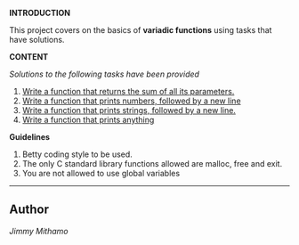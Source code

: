 **INTRODUCTION**

This project covers on the basics of **variadic functions** using tasks that have solutions.

**CONTENT**

*Solutions to the following tasks have been provided*

1. [Write a function that returns the sum of all its parameters.](0-sum_them_all.c)
2. [Write a function that prints numbers, followed by a new line](1-print_numbers.c)
3. [Write a function that prints strings, followed by a new line.](2-print_strings.c)
4. [Write a function that prints anything](3-print_all.c)


**Guidelines**
1. Betty coding style to be used.
2. The only C standard library functions allowed are malloc, free and exit.
3. You are not allowed to use global variables

---
**Author**
---
*Jimmy Mithamo*
